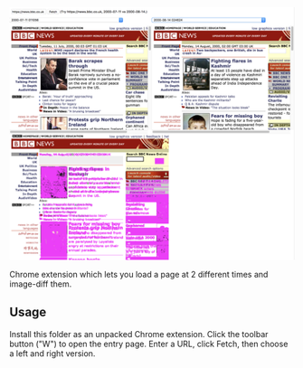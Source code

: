 ![Example diff screenshot](example.png)

Chrome extension which lets you load a page at 2 different times and
image-diff them.

## Usage

Install this folder as an unpacked Chrome extension. Click the toolbar
button ("W") to open the entry page. Enter a URL, click Fetch, then
choose a left and right version.
